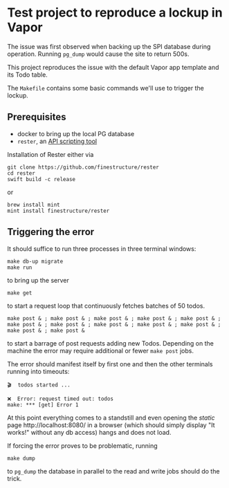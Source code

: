 # Test project to reproduce a lockup in Vapor

The issue was first observed when backing up the SPI database during operation. Running `pg_dump` would cause the site to return 500s.

This project reproduces the issue with the default Vapor app template and its Todo table.

The `Makefile` contains some basic commands we'll use to trigger the lockup.

## Prerequisites

- docker to bring up the local PG database
- `rester`, an [API scripting tool](https://github.com/finestructure/rester)

Installation of Rester either via

```
git clone https://github.com/finestructure/rester
cd rester
swift build -c release
```

or

```
brew install mint
mint install finestructure/rester
```

## Triggering the error

It should suffice to run three processes in three terminal windows:

```
make db-up migrate
make run
```

to bring up the server

```
make get
```

to start a request loop that continuously fetches batches of 50 todos.

```
make post & ; make post & ; make post & ; make post & ; make post & ; make post & ; make post & ; make post & ; make post & ; make post & ; make post & ; make post &
```

to start a barrage of post requests adding new Todos. Depending on the machine the error may require additional or fewer `make post` jobs.

The error should manifest itself by first one and then the other terminals running into timeouts:

```
🎬  todos started ...

❌  Error: request timed out: todos
make: *** [get] Error 1
```

At this point everything comes to a standstill and even opening the *static* page http://localhost:8080/ in a browser (which should simply display "It works!" without any db access) hangs and does not load.

If forcing the error proves to be problematic, running

```
make dump
```

to `pg_dump` the database in parallel to the read and write jobs should do the trick.
